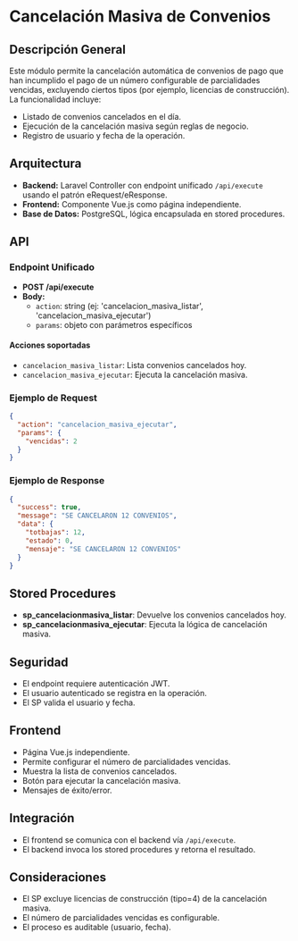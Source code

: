 # Cancelación Masiva de Convenios

## Descripción General
Este módulo permite la cancelación automática de convenios de pago que han incumplido el pago de un número configurable de parcialidades vencidas, excluyendo ciertos tipos (por ejemplo, licencias de construcción). La funcionalidad incluye:
- Listado de convenios cancelados en el día.
- Ejecución de la cancelación masiva según reglas de negocio.
- Registro de usuario y fecha de la operación.

## Arquitectura
- **Backend:** Laravel Controller con endpoint unificado `/api/execute` usando el patrón eRequest/eResponse.
- **Frontend:** Componente Vue.js como página independiente.
- **Base de Datos:** PostgreSQL, lógica encapsulada en stored procedures.

## API
### Endpoint Unificado
- **POST /api/execute**
- **Body:**
  - `action`: string (ej: 'cancelacion_masiva_listar', 'cancelacion_masiva_ejecutar')
  - `params`: objeto con parámetros específicos

#### Acciones soportadas
- `cancelacion_masiva_listar`: Lista convenios cancelados hoy.
- `cancelacion_masiva_ejecutar`: Ejecuta la cancelación masiva.

### Ejemplo de Request
```json
{
  "action": "cancelacion_masiva_ejecutar",
  "params": {
    "vencidas": 2
  }
}
```

### Ejemplo de Response
```json
{
  "success": true,
  "message": "SE CANCELARON 12 CONVENIOS",
  "data": {
    "totbajas": 12,
    "estado": 0,
    "mensaje": "SE CANCELARON 12 CONVENIOS"
  }
}
```

## Stored Procedures
- **sp_cancelacionmasiva_listar**: Devuelve los convenios cancelados hoy.
- **sp_cancelacionmasiva_ejecutar**: Ejecuta la lógica de cancelación masiva.

## Seguridad
- El endpoint requiere autenticación JWT.
- El usuario autenticado se registra en la operación.
- El SP valida el usuario y fecha.

## Frontend
- Página Vue.js independiente.
- Permite configurar el número de parcialidades vencidas.
- Muestra la lista de convenios cancelados.
- Botón para ejecutar la cancelación masiva.
- Mensajes de éxito/error.

## Integración
- El frontend se comunica con el backend vía `/api/execute`.
- El backend invoca los stored procedures y retorna el resultado.

## Consideraciones
- El SP excluye licencias de construcción (tipo=4) de la cancelación masiva.
- El número de parcialidades vencidas es configurable.
- El proceso es auditable (usuario, fecha).
